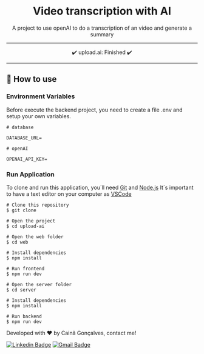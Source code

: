 <h1 align="center">Video transcription with AI</h1>
<p align="center">A project to use openAI to do a transcription of an video and generate a summary</p>

___

<p align="center">✔️ upload.ai: Finished ✔️</p>

___

## 🧾 How to use

### Environment Variables
Before execute the backend project, you need to create a file .env and setup your own variables.

```
# database

DATABASE_URL=

# openAI

OPENAI_API_KEY=

```

### Run Application

To clone and run this application, you´ll need [Git](https://git-scm.com) and [Node.js](https://nodejs.org/en/)
It´s important to have a text editor on your computer as [VSCode](https://code.visualstudio.com/)

```
# Clone this repository
$ git clone

# Open the project
$ cd upload-ai

# Open the web folder
$ cd web

# Install dependencies
$ npm install

# Run frontend
$ npm run dev

# Open the server folder
$ cd server

# Install dependencies
$ npm install

# Run backend
$ npm run dev
```
Developed with ❤ by Cainã Gonçalves, contact me!

[![Linkedin Badge](https://img.shields.io/badge/-Cainã-blue?style=flat-square&logo=Linkedin&logoColor=white&link=https://www.linkedin.com/in/cainã-gonçalves/)](https://www.linkedin.com/in/cainã-gonçalves/) 
[![Gmail Badge](https://img.shields.io/badge/-moaraadrean@gmail.com-c14438?style=flat-square&logo=Gmail&logoColor=white&link=mailto:moaraadrean@gmail.com)](mailto:moaraadrean@gmail.com)
